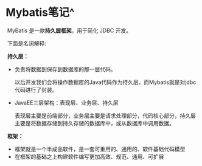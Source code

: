 # Mybatis笔记^

​	MyBatis 是一款**持久层框架**，用于简化 JDBC 开发。

​	下面是名词解释:

​	**持久层：**

* 负责将数据到保存到数据库的那一层代码。

    以后开发我们会将操作数据库的Java代码作为持久层。而Mybatis就是对jdbc代码进行了封装。

* JavaEE三层架构：表现层、业务层、持久层

    表现层主要是前端部分，业务层主要是请求处理部分，代码核心部分，持久层主要是将数据存储到持久存储的数据库中，或从数据库中调用数据。

​	**框架：**

* 框架就是一个半成品软件，是一套可重用的、通用的、软件基础代码模型
* 在框架的基础之上构建软件编写更加高效、规范、通用、可扩展
